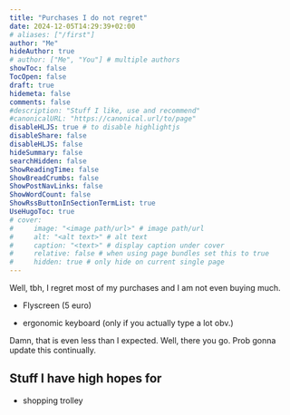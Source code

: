 ```yaml
---
title: "Purchases I do not regret"
date: 2024-12-05T14:29:39+02:00
# aliases: ["/first"]
author: "Me"
hideAuthor: true
# author: ["Me", "You"] # multiple authors
showToc: false
TocOpen: false
draft: true
hidemeta: false
comments: false
#description: "Stuff I like, use and recommend"
#canonicalURL: "https://canonical.url/to/page"
disableHLJS: true # to disable highlightjs
disableShare: false
disableHLJS: false
hideSummary: false
searchHidden: false
ShowReadingTime: false
ShowBreadCrumbs: false
ShowPostNavLinks: false
ShowWordCount: false
ShowRssButtonInSectionTermList: true
UseHugoToc: true
# cover:
#     image: "<image path/url>" # image path/url
#     alt: "<alt text>" # alt text
#     caption: "<text>" # display caption under cover
#     relative: false # when using page bundles set this to true
#     hidden: true # only hide on current single page
---
```

Well, tbh, I regret most of my purchases and I am not even buying much.

- Flyscreen (5 euro)

- ergonomic keyboard (only if you actually type a lot obv.)

Damn, that is even less than I expected. Well, there you go. Prob gonna update this continually.

## Stuff I have high hopes for

- shopping trolley
